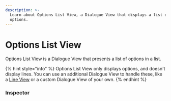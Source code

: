```yaml
---
description: >-
  Learn about Options List View, a Dialogue View that displays a list dialogue
  options.
---
```


# Options List View

Options List View is a Dialogue View that presents a list of options in a list.

{% hint style="info" %}
Options List View only displays options, and doesn't display lines. You can use an additional Dialogue View to handle these, like a [Line View](line-view.md) or a custom Dialogue View of your own.
{% endhint %}

### Inspector

